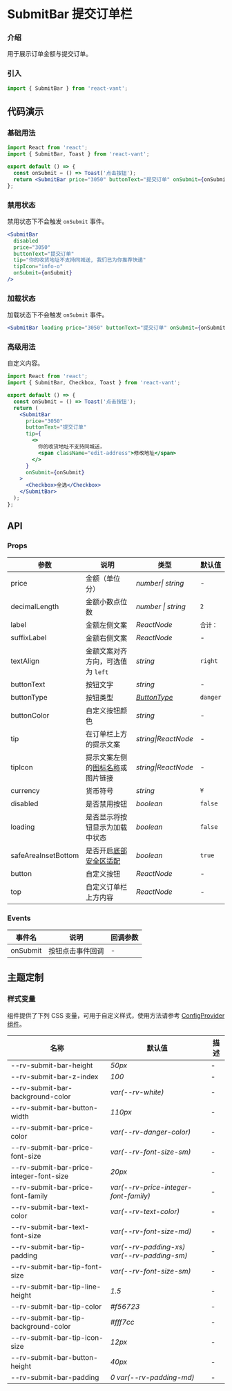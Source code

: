 # SubmitBar 提交订单栏

### 介绍

用于展示订单金额与提交订单。

### 引入

```js
import { SubmitBar } from 'react-vant';
```

## 代码演示

### 基础用法

```jsx
import React from 'react';
import { SubmitBar, Toast } from 'react-vant';

export default () => {
  const onSubmit = () => Toast('点击按钮');
  return <SubmitBar price="3050" buttonText="提交订单" onSubmit={onSubmit} />;
};
```

### 禁用状态

禁用状态下不会触发 `onSubmit` 事件。

```jsx
<SubmitBar
  disabled
  price="3050"
  buttonText="提交订单"
  tip="你的收货地址不支持同城送, 我们已为你推荐快递"
  tipIcon="info-o"
  onSubmit={onSubmit}
/>
```

### 加载状态

加载状态下不会触发 `onSubmit` 事件。

```jsx
<SubmitBar loading price="3050" buttonText="提交订单" onSubmit={onSubmit} />
```

### 高级用法

自定义内容。

```jsx
import React from 'react';
import { SubmitBar, Checkbox, Toast } from 'react-vant';

export default () => {
  const onSubmit = () => Toast('点击按钮');
  return (
    <SubmitBar
      price="3050"
      buttonText="提交订单"
      tip={
        <>
          你的收货地址不支持同城送，
          <span className="edit-address">修改地址</span>
        </>
      }
      onSubmit={onSubmit}
    >
      <Checkbox>全选</Checkbox>
    </SubmitBar>
  );
};
```

## API

### Props

| 参数 | 说明 | 类型 | 默认值 |
| --- | --- | --- | --- |
| price | 金额（单位分） | _number\| string_ | - |
| decimalLength | 金额小数点位数 | _number \| string_ | `2` |
| label | 金额左侧文案 | _ReactNode_ | `合计：` |
| suffixLabel | 金额右侧文案 | _ReactNode_ | - |
| textAlign | 金额文案对齐方向，可选值为 `left` | _string_ | `right` |
| buttonText | 按钮文字 | _string_ | - |
| buttonType | 按钮类型 | _[ButtonType](/#/zh-CN/button)_ | `danger` |
| buttonColor | 自定义按钮颜色 | _string_ | - |
| tip | 在订单栏上方的提示文案 | _string\|ReactNode_ | - |
| tipIcon | 提示文案左侧的[图标名称](#/zh-CN/icon)或图片链接 | _string\|ReactNode_ | - |
| currency | 货币符号 | _string_ | `¥` |
| disabled | 是否禁用按钮 | _boolean_ | `false` |
| loading | 是否显示将按钮显示为加载中状态 | _boolean_ | `false` |
| safeAreaInsetBottom | 是否开启[底部安全区适配](#/zh-CN/advanced-usage#di-bu-an-quan-qu-gua-pei) | _boolean_ | `true` |
| button | 自定义按钮 | _ReactNode_ | - |
| top | 自定义订单栏上方内容 | _ReactNode_ | - |

### Events

| 事件名   | 说明             | 回调参数 |
| -------- | ---------------- | -------- |
| onSubmit | 按钮点击事件回调 | -        |

## 主题定制

### 样式变量

组件提供了下列 CSS 变量，可用于自定义样式，使用方法请参考 [ConfigProvider 组件](#/zh-CN/config-provider)。

| 名称                                    | 默认值                                      | 描述 |
| --------------------------------------- | ------------------------------------------- | ---- |
| --rv-submit-bar-height                  | _50px_                                      | -    |
| --rv-submit-bar-z-index                 | _100_                                       | -    |
| --rv-submit-bar-background-color        | _var(--rv-white)_                           | -    |
| --rv-submit-bar-button-width            | _110px_                                     | -    |
| --rv-submit-bar-price-color             | _var(--rv-danger-color)_                    | -    |
| --rv-submit-bar-price-font-size         | _var(--rv-font-size-sm)_                    | -    |
| --rv-submit-bar-price-integer-font-size | _20px_                                      | -    |
| --rv-submit-bar-price-font-family       | _var(--rv-price-integer-font-family)_       | -    |
| --rv-submit-bar-text-color              | _var(--rv-text-color)_                      | -    |
| --rv-submit-bar-text-font-size          | _var(--rv-font-size-md)_                    | -    |
| --rv-submit-bar-tip-padding             | _var(--rv-padding-xs) var(--rv-padding-sm)_ | -    |
| --rv-submit-bar-tip-font-size           | _var(--rv-font-size-sm)_                    | -    |
| --rv-submit-bar-tip-line-height         | _1.5_                                       | -    |
| --rv-submit-bar-tip-color               | _#f56723_                                   | -    |
| --rv-submit-bar-tip-background-color    | _#fff7cc_                                   | -    |
| --rv-submit-bar-tip-icon-size           | _12px_                                      | -    |
| --rv-submit-bar-button-height           | _40px_                                      | -    |
| --rv-submit-bar-padding                 | _0 var(--rv-padding-md)_                    | -    |
